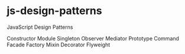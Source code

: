 # js-design-patterns
JavaScript Design Patterns

Constructor
Module
Singleton
Observer
Mediator
Prototype
Command
Facade
Factory
Mixin
Decorator
Flyweight